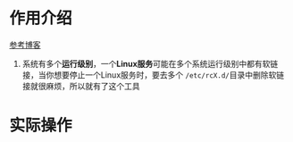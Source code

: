 # 作用介绍

[参考博客](https://blog.csdn.net/qq_36412526/article/details/115047699)

1. 系统有多个**运行级别**，一个**Linux服务**可能在多个系统运行级别中都有软链接，当你想要停止一个Linux服务时，要去多个 `/etc/rcX.d/`目录中删除软链接就很麻烦，所以就有了这个工具

# 实际操作



